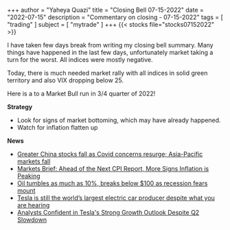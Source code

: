 +++
author = "Yaheya Quazi"
title = "Closing Bell 07-15-2022"
date = "2022-07-15"
description = "Commentary on closing - 07-15-2022"
tags = [
"trading"
]
subject = [
"mytrade"
]
+++
{{< stocks file="stocks07152022" >}}

I have taken few days break from writing my closing bell summary. Many things have happened in the last few days, unfortunately market taking a turn for the worst. All indices were mostly negative. 

Today, there is much needed market rally with all indices in solid green territory and also VIX dropping below 25. 

Here is a to a Market Bull run in 3/4 quarter of 2022!


**Strategy**

* Look for signs of market bottoming, which may have already happened.
* Watch for inflation flatten up

**News**

* [Greater China stocks fall as Covid concerns resurge; Asia-Pacific markets fall](https://www.cnbc.com/2022/07/06/asia-markets.html?&qsearchterm=china%20covid)
* [Markets Brief: Ahead of the Next CPI Report, More Signs Inflation is Peaking](https://www.morningstar.com/articles/1101564/markets-brief-ahead-of-the-next-cpi-report-more-signs-inflation-is-peaking)
* [Oil tumbles as much as 10%, breaks below $100 as recession fears mount](https://www.cnbc.com/2022/07/05/oil-tumbles-more-than-8percent-breaks-below-100-as-recession-fears-mount.html)
* [Tesla is still the world’s largest electric car producer despite what you are hearing](https://electrek.co/2022/07/06/tesla-worlds-largest-electric-car-producer/)
* [Analysts Confident in Tesla's Strong Growth Outlook Despite Q2 Slowdown](https://www.tesmanian.com/blogs/tesmanian-blog/analysts-confident-in-teslas-strong-growth-outlook-despite-q2-2022-slowdown)


